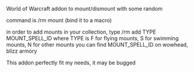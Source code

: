World of Warcraft addon to mount/dismount with some random

command is /rm mount (bind it to a macro)

in order to add mounts in your collection, type
/rm add TYPE MOUNT_SPELL_ID 
      where TYPE is F for flying mounts, S for swimming mounts, N for other mounts
	  you can find MOUNT_SPELL_ID on wowhead, blizz armory
	  
This addon perfectly fit my needs, it may be bugged